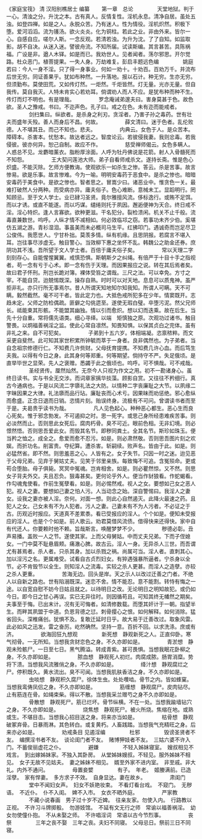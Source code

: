 <!-- { "loadSidebar": true } -->
《家庭宝筏》 清 汉阳别樵居士 编纂
　　第一章　总论 
　　
　　天堂地狱。判于一心。清浊之分。升沈之本。古有真人。反情复性。淫机永息。清净自居。虽处五浊。如登四禅。如是之人。永脱众苦。乃有迷人。性为情役。淫机炽然。积极下堕。爱河滔滔。流为镬汤。欲火炎炎。化为铜柱。若此之业。非由外来。皆尔一心。自感自应。嗟尔人斯。一念反观。若清若浊。为升为沈。了了自知。如监取影。胡不自决。从迷入迷。譬彼舟流。不知所届。试读斯编。其言甚苦。具陈祸福。广设是非。遒人木铎。如是而已。我劝世人。见者闻者。荡尔邪思。开尔觉路。杜众恶门。植菩提果。一失人身。万劫难复。彭启丰题远色编 
　　
　　姚庭若曰：今人一身不淫。只了得一身事业。何如一劝十。十劝百。百劝万千。并流布后世无穷。同证善果乎。犹如布种然。一升落地。报以石计。种无穷。生亦无穷。但须勤布。莫使田荒。又如传灯然。一炬然。千炬皆然。灯无量。光亦无量。但自我传。莫自我灭。人特未肯实心若劝耳。倘谓劝人而人不应。是犹布种而种不生。传灯而灯不明也。有是理哉。 
　　
　　罗念庵诫弟邃夫曰。害身莫甚于色。故色欲。圣人之豫戒。书曰。不迩声色。孔子曰。戒之在色。未有迩而能戒者。 
　　
　　剑扫集曰。纵欲者。是杀身之利刃。贪淫者。乃害子孙之毒药。世有壮夫而盛年夭殁。善人而身后不昌。何故。 
　　
　　薛文清曰。迷于色者。乱伦败德。人不堪其丑。而己不知也。悲夫。 
　　
　　内典云。女色于人。是众苦本。障碍本。杀害本。忧愁本。故达者远之。智度论云。若彼侵我妻。我则忿毒。若我侵彼。彼亦何异。恕己自制。故应不作。 
　　
　　慈受禅师偈云。女色多瞒人。人惑总不见。龙麝暗薰衣。脂粉厚涂面。人呼为牡丹佛说是花箭。射人入骨髓死而不知怨。 
　　
　　王大契问莲池大师。弟子自看师戒杀文。遂持长斋。惟是色心炽盛。不能灭除。乞师方便教诲。使观欲乐一如杀生之惨。答云。杀是苦事。故言惨易。欲是乐事。故言惨难。今为一喻。明明安毒药于恶食中。是杀之惨也。暗暗安毒药于美食中。是欲之惨也。智者思之。冒嵩少曰。诸恶业中。惟贪色一关。最难打破然人分两种。而受病亦异。庸夫俗子。色心难断。意械未工。显蹈明行。罔知顾忌。至于文人学士。业已肄习圣贤。竟尔雅擅风流。侈标逸行。或贿不足饵。而以才诱。或直不能遂。而以巧谋。缱绻则托于夙因。邂逅便神为天合。终日戒不淫。淫心特炽。逢人言寡欲。欲种更滋。干名犯分。裂检溃闲。机关不止千般。流毒直兼数世。呜呼。人纵才情不减相如。何必效临邛之窃。若事功未齐少伯。奚堪仿五湖之游。青衫湿泪。事虽美而未必概司马生平。红拂叩门。遇诚奇而岂足尽卫公俊伟。我愿世人。宁甘朴拙。莫羡多情。纵有机缘。且思阴报。若腐言不堪入耳。岂往事尽涉虚无。触目警心。当效柳下惠之坐怀不乱。韩魏公之助金还券。庶阴功其不浅。吾所望于文人学士者。百倍于庸夫俗子矣。 
　　
　　常以天理二字刻刻存心。自能惺惺翼翼。戒慎恐惧。斯朝斯夕之纠绳。有倍严于十目十手之指视者。苟一念有亏于心术。即一念有伤于天理。而因果报应之说。转在其后焉者矣。故曰君子怀刑。刑岂长跪对簿。裸体受笞之谓哉。三尺之法。可以幸免。方寸之宰。不能自贷。迨兢惕既深。操存自熟。时时可以对天地。息息可以质鬼神。虽严拒非礼。亦只行所无事焉尔。昔人所谓天知地知尔知我知。所谓人可瞒。天不可瞒。毅然截然。毫不可干者。皆此定力也。大抵色戒所犯多在少年。情窦既开。志趋未定。父师之防检偶疏。匪僻之勾佻遝至。遂使无瑕白璧。卒堕污泥。然父兄师长。祗能束其形骸。不能盟其幽独。情以引而愈炽。想以幻而迭乘。故在后生。当先十分自重。常将儒先语类。细心寻绎。以端　矩慎独之原。次观功过诸书。触目警畏。以炯福善祸淫之监。使此心常自凛然。知畏知惧。以保其贞白之完体。虽有非礼之来。自不可犯矣。 
　　
　　子弟到十五六岁。体相端凝。恣禀秾粹。而文采更自斐然。此可知其家世积累所钟毓而萃于一身者。良非偶然也。为子弟者。当自念祖宗修德行仁。不知费几许赀财。父母抚育提携。不知费几许心血。而后笃生夫我。以得有今日之身。此其身何等郑重。何等期望。倘持守不严。失足俄顷。是直举毕世之显荣。先人之褒赠。悉蠲于此之俄顷也。呜呼。可不惧哉。可不戒哉。 
　　
　　圣经贤传。厘然灿然。无奈今人只视为作文之用。初不一勘诸身心。虽终日读书。实与书全无交涉。而词章家摛华掞藻。顾影自赏。又往往不矜细行。真古今通病也。于是以风流二字隳礼法之大防。以情种二字丧廉耻之大节。以夙缘二字昧因果之大律。礼法隳而品行玷。廉耻丧而心术亏。因果昧而劝惩绝。邪心愈纵而愈盛。正念日退而日销。恣情片刻。贻误终身。流极有不可问。曾谓读书者而至于是。夫曷贵乎读书为哉。 
　　
　　凡人见色起心。种种恶心都生。恶心生而良心死矣。惟于邪念勃发。不可遏抑之时。思一死字。或思己身所经患难疾苦事。则必淡然而止。否则思此女死后。腐肉朽骨。臭不可近。眼前色相。无非幻境。则必憬然悟。否则思吾爱此女。而毁其名节。即秽同粪土。全其名节。斯珍如珠玉。便当矜之恤之。成全之。愈爱而愈不忍污。如是。则必肃然敬。否则思吾图片刻之欢娱。而折功名。削富贵。夺纪算。遭杀害。斩嗣续。败声名。皆由于此。如是。则必猛然省。即不然。则思羞恶之心。人皆有之。女子失节。只因一时之迷。迨见恶于父母兄弟。见弃于舅姑丈夫。见笑于邻里亲族。每致悔不可追。含冤殒命。更或苟合堕胎。母子俱毙。冥冥中冤魂。岂肯相舍。如是。则必瞿然惊。又不然。则思女子背夫外交。夫且忍负。狠毒甚矣。更何论乎外人。便当作豺狼看。作蛇蝎看。作勾魂鬼使看。作前生冤孽看。如是。则必惕然戒。视人之女。要想如己女之恶人犯。视人之妻。要想如己妻之怕人污。人当动念之始。深自警惕曰。我淫人之妻女。设我之妻亦被人淫。奈何。对面一想。则此心自然遏灭。此降火最速之药。且犯人之女。己女未有不为人犯者。污人之妻。己妻未有不为人污者。不必证之于古。历观近时报应。天道真不差累黍。看已受报应的淫人。个个如是。便知未受报应的淫人。也是个个如是。前人歌云。劝君莫借风流债。借得快来还得快。家中自有代还人。你要赖时他不赖。旨哉斯言。唤醒梦梦不少。 
　　
　　秽德必彰。丑声易播。盖败一人之节。遂使其家。上而父母舅姑。中而丈夫兄弟。下而子侄媳女。一门中莫不耻悬眉颊。痛澈心脾。故古云。淫人一身。无异杀人三世。而吾谓尤有甚焉者。杀人者。只杀其身。加以杀戮之祸。尚属可当。淫人者。直刺其心。加以淫污之名。更属难受。试看自古贞烈妇女。有猝遇强暴所逼者。宁杀身以全节。必不肯毁节以全生。则知淫人之流毒。实较之杀人更甚。而淫人之造孽。亦较之杀人更重。 
　　
　　苦海无边。回头是岸。天之示人以改过迁善之门者。不绝人以自新之路也。世有陷溺既深。迷恋不舍。情不能忍。意不能割。转恃有悔之一途。以自宽自慰不妨今日姑且就之。以待明日之改。无论明日之明知故犯。或仍如今日。即今日之甘心再误。实已无异往时。则因循苟且。可知其终无幡然之期矣。夫事至于悔。已出末计。况有无可悔者。如清修数载。而堕其奸计于一朝。指望半生。而畔其夙盟于中道。负恩背德之愆。刺骨撄心之恨。如何解释。如何消除。猛省回头。深椎痛创。犹惧不及。复敢迁延时日乎。故大易于迁善改过。取象风雷。此必如风之迅发。雷之奋厉。屹然确然。坚持一意。百折不回。以求洗涤。庶或有济。 
　　
　　欲海回狂九想观 
　　
　　新死想　静观新死之人。正直仰卧。寒气彻骨。一无所知。当想我贪财恋色之身。不久亦即如是。 
　　
　　青淤想　静观未殓骸尸。一日至七日。黑气腾溢。转成青紫。甚可畏惧。当想我眠花卧柳之身。不久亦即如是。 
　　
　　脓血想　静观死人初烂。肉腐成脓。肠胃消糜。势将下溃。当想我风流雅俏之身。不久亦即如是。 
　　
　　绛汁想　静观腐烂之尸。停积既久。黄水流出。臭不可闻。当想我肌肤香洁之身。不久亦即如是。 
　　
　　虫啖想　静观积久腐尸。徐体生虫。处处囋啮。骨节之内。皆如蜂窠。当想我鸾俦凤侣之身。不久亦即如是。 
　　
　　筋缠想　静观腐尸。皮肉钻尽。止有筋连在骨。如绳束柴。得以不散。当想我采兰赠芍之身不久亦即如是。 
　　
　　骨散想　静观死尸。筋已烂坏。骨节纵横。不在一处。当想我踰墙钻穴之身。不久亦即如是。 
　　
　　烧焦想　静观死尸。被火所烧。焦缩在地。或熟或生。不堪目击。当想我心招目送之身。将来亦当如是。 
　　
　　枯骨想　静观破冢弃骨。日暴雨淋。其色转白。或复黄朽。人畜践踏。当想我气充精旺之身。后来亦必如是。 
　　
　　劝戒条目 见遏淫编 
　　
　　杜邪 
　　
　　毁谤圣贤者不友。　编撰淫书者不友。　谈论闺门者不友。　赌博狎妓者不友。　三姑六婆不许入门。不蓄俊丽虚花之仆。 
　　
　　避嫌 
　　
　　不轻入姊妹寝室。　嫂叔相见不戏言。　到出嫁姊妹家。不独入其卧房。　从堂姊妹嫂叔。不轻见。服外姊妹不相见。　女子无故不见姑夫。　妻之姊妹不相见。　婿至外家不进内室。　非至戚。非大礼。内外不通问。 
　　
　　毋置妾嬖 
　　
　　有子。　年老。　姬媵满前。已造淫孽。　家有悍妻。　多方求子不效。　自身显达。妻在故乡。 
　　
　　肃闺门 
　　
　　堂中不闻妇女声。　妇女不妖艳妆束。　不看灯看台戏。　不窥门。　无秽语。　不近仆。　仆不入闺。　婢不入市。　女衣不晒外庭。 
　　
　　严家教 
　　
　　不藏小说春画　男子过十岁不近婢。　往亲友家。勿使入内。　行路教以正视。　不许习斗牌掷骰。　勿游妓馆。　不延有文无行之师　常谕以福善祸淫。　幼女勿使僮仆抱。　不从未娶之师。　不许唱淫词　常语以古今节烈事。 
　　
　　丧祭 
　　
　　三年之丧不娶　三年之丧。夫妇不同寝。　父母忌日。祭前三日不同寝。 
　　
